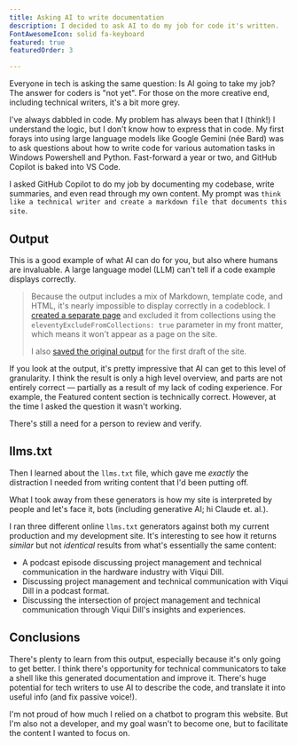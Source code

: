 ```yaml
---
title: Asking AI to write documentation
description: I decided to ask AI to do my job for code it's written.
FontAwesomeIcon: solid fa-keyboard
featured: true
featuredOrder: 3

---
```


Everyone in tech is asking the same question: Is AI going to take my job? The answer for coders is "not yet". For those on the more creative end, including technical writers, it's a bit more grey.

I've always dabbled in code. My problem has always been that I (think!) I understand the logic, but I don't know how to express that in code. My first forays into using large language models like Google Gemini (n&#233;e Bard) was to ask questions about how to write code for various automation tasks in Windows Powershell and Python. Fast-forward a year or two, and GitHub Copilot is baked into VS Code.

I asked GitHub Copilot to do my job by documenting my codebase, write summaries, and even read through my own content. My prompt was `think like a technical writer and create a markdown file that documents this site`.

## Output

This is a good example of what AI can do for you, but also where humans are invaluable. A large language model (LLM) can't tell if a code example displays correctly.

> Because the output includes a mix of Markdown, template code, and HTML, it's nearly impossible to display correctly in a codeblock. I [created a separate page](/static-site-transformation/ai-doc-output) and excluded it from collections using the `eleventyExcludeFromCollections: true` parameter in my front matter, which means it won't appear as a page on the site.
>
> I also [saved the original output](/static-site-transformation/ai-doc-output-orig) for the first draft of the site.

If you look at the output, it's pretty impressive that AI can get to this level of granularity. I think the result is only a high level overview, and parts are not entirely correct &mdash; partially as a result of my lack of coding experience. For example, the Featured content section is technically correct. However, at the time I asked the question it wasn't working.

There's still a need for a person to review and verify.

## llms.txt

Then I learned about the `llms.txt` file, which gave me *exactly* the distraction I needed from writing content that I'd been putting off.

What I took away from these generators is how my site is interpreted by people and let's face it, bots (including generative AI; hi Claude et. al.).

I ran three different online `llms.txt` generators against both my current production and my development site. It's interesting to see how it returns *similar* but not *identical* results from what's essentially the same content:

- A podcast episode discussing project management and technical communication in the hardware industry with Viqui Dill.
- Discussing project management and technical communication with Viqui Dill in a podcast format.
- Discussing the intersection of project management and technical communication through Viqui Dill's insights and experiences.

## Conclusions

There's plenty to learn from this output, especially because it's only going to get better. I think there's opportunity for technical communicators to take a shell like this generated documentation and improve it. There's huge potential for tech writers to use AI to describe the code, and translate it into useful info (and fix passive voice!).

I'm not proud of how much I relied on a chatbot to program this website. But I'm also not a developer, and my goal wasn't to become one, but to facilitate the content I wanted to focus on.